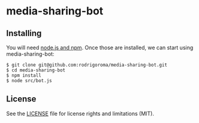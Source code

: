 # media-sharing-bot

## Installing

You will need [node.js and npm](https://docs.npmjs.com/getting-started/installing-node). Once those are installed, we can start using media-sharing-bot:

```
$ git clone git@github.com:rodrigoroma/media-sharing-bot.git
$ cd media-sharing-bot
$ npm install
$ node src/bot.js
```

## License

See the [LICENSE](LICENSE.md) file for license rights and limitations (MIT).